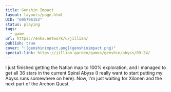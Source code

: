 ```yaml
---
title: Genshin Impact
layout: layouts/page.html
UID: "605796152"
status: playing
tags:
  - game
url: https://enka.network/u/jillian/
publish: true
cover: "![genshinimpact.png](genshinimpact.png)"
special-link: https://jillian.garden/games/genshin/abyss/09-24/
---
```

I just finished getting the Natlan map to 100% exploration, and I managed to get all 36 stars in the current Spiral Abyss (I really want to start putting my Abyss runs somewhere on here). Now, I'm just waiting for Xilonen and the next part of the Archon Quest.